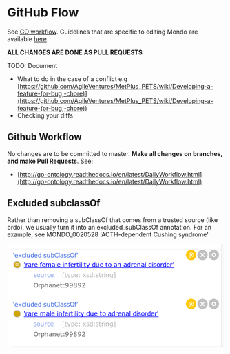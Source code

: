 # GitHub Flow

See [GO workflow](http://go-ontology.readthedocs.io/en/latest/DailyWorkflow.html). 
Guidelines that are specific to editing Mondo are available [here](https://docs.google.com/document/d/1qiIABd9zb1flv4e67MlVTNotl_j-4rj4RT5fLFrVtyc/edit#).

**ALL CHANGES ARE DONE AS PULL REQUESTS**

TODO: Document
* What to do in the case of a conflict e.g [https://github.com/AgileVentures/MetPlus_PETS/wiki/Developing-a-feature-(or-bug,-chore)](https://github.com/AgileVentures/MetPlus_PETS/wiki/Developing-a-feature-(or-bug,-chore)) 
* Checking your diffs

## Github Workflow

No changes are to be committed to master. **Make all changes on branches, and make Pull Requests**. See: 

* [http://go-ontology.readthedocs.io/en/latest/DailyWorkflow.html](http://go-ontology.readthedocs.io/en/latest/DailyWorkflow.html)

## Excluded subclassOf

Rather than removing a subClassOf that comes from a trusted source (like ordo), we usually turn it into an excluded_subClassOf annotation.
For an example, see MONDO_0020528 'ACTH-dependent Cushing syndrome'

![Excluded subclassOf example](images/github-workflow-excluded-subclassof.png)

